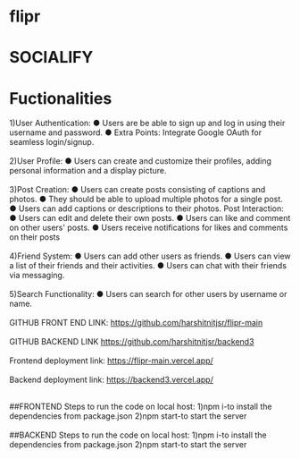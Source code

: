 ﻿# flipr
# SOCIALIFY
# Fuctionalities
1)User Authentication:
● Users are be able to sign up and log in using their username and password.
● Extra Points: Integrate Google OAuth for seamless login/signup.
<br><br>
2)User Profile: 
● Users can create and customize their profiles, adding personal information and a display picture. 
<br><br>
3)Post Creation: 
● Users can create posts consisting of captions and photos. 
● They should be able to upload multiple photos for a single post.
● Users can add captions or descriptions to their photos. Post Interaction: 
● Users can edit and delete their own posts. 
● Users can like and comment on other users' posts.
● Users receive notifications for likes and comments on their posts
<br><br>
4)Friend System:
● Users can add other users as friends. 
● Users can view a list of their friends and their activities. 
● Users can chat with their friends via messaging. 
<br><br>
5)Search Functionality: 
● Users can search for other users by username or name.
<br><br>
GITHUB FRONT END LINK:
https://github.com/harshitnitjsr/flipr-main
<br><br>
GITHUB BACKEND LINK
https://github.com/harshitnitjsr/backend3
<br><br>
Frontend deployment link: 
https://flipr-main.vercel.app/
<br><br>
Backend deployment link:
https://backend3.vercel.app/
<br><br>


##FRONTEND
Steps to run the code on local host:
1)npm i-to install the dependencies from package.json
2)npm start-to start the server
<br><br>
##BACKEND
Steps to run the code on local host:
1)npm i-to install the dependencies from package.json
2)npm start-to start the server
<br>


